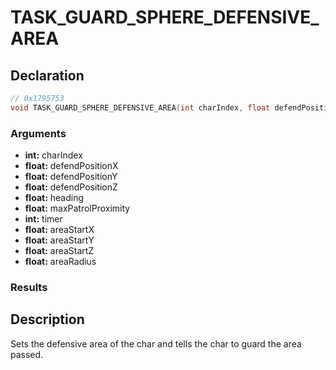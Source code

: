 # TASK_GUARD_SPHERE_DEFENSIVE_AREA

## Declaration
```cpp
// 0x1795753
void TASK_GUARD_SPHERE_DEFENSIVE_AREA(int charIndex, float defendPositionX, float defendPositionY, float defendPositionZ, float heading, float maxPatrolProximity, int timer, float areaStartX, float areaStartY, float areaStartZ, float areaRadius);
```

### Arguments
- **int:** charIndex
- **float:** defendPositionX
- **float:** defendPositionY
- **float:** defendPositionZ
- **float:** heading
- **float:** maxPatrolProximity
- **int:** timer
- **float:** areaStartX
- **float:** areaStartY
- **float:** areaStartZ
- **float:** areaRadius

### Results

## Description
Sets the defensive area of the char and tells the char to guard the area passed.